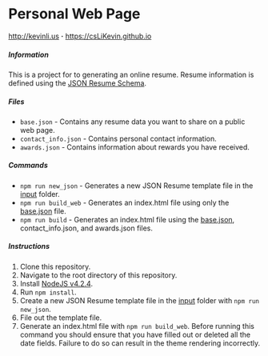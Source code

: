# Personal Web Page
http://kevinli.us **·** https://csLiKevin.github.io

##### Information
This is a project for to generating an online resume. Resume information is defined using the [JSON Resume Schema](https://jsonresume.org/schema/).

##### Files
- `base.json` - Contains any resume data you want to share on a public web page.
- `contact_info.json` - Contains personal contact information.
- `awards.json` - Contains information about rewards you have received.

##### Commands
- `npm run new_json` - Generates a new JSON Resume template file in the [input](input) folder.
- `npm run build_web` - Generates an index.html file using only the [base.json](input/base.json) file.
- `npm run build` - Generates an index.html file using the [base.json](input/base.json), contact_info.json, and awards.json files.

##### Instructions
1. Clone this repository.
2. Navigate to the root directory of this repository.
3. Install [NodeJS v4.2.4](https://nodejs.org/en/download/).
4. Run `npm install`.
5. Create a new JSON Resume template file in the [input](input) folder with `npm run new_json`.
6. File out the template file.
7. Generate an index.html file with `npm run build_web`. Before running this command you should ensure that you have filled out or deleted all the date fields. Failure to do so can result in the theme rendering incorrectly.
